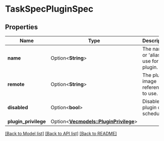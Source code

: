 # TaskSpecPluginSpec

## Properties

Name | Type | Description | Notes
------------ | ------------- | ------------- | -------------
**name** | Option<**String**> | The name or 'alias' to use for the plugin. | [optional]
**remote** | Option<**String**> | The plugin image reference to use. | [optional]
**disabled** | Option<**bool**> | Disable the plugin once scheduled. | [optional]
**plugin_privilege** | Option<[**Vec<models::PluginPrivilege>**](PluginPrivilege.md)> |  | [optional]

[[Back to Model list]](../README.md#documentation-for-models) [[Back to API list]](../README.md#documentation-for-api-endpoints) [[Back to README]](../README.md)


